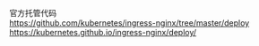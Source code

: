 官方托管代码  
https://github.com/kubernetes/ingress-nginx/tree/master/deploy  
https://kubernetes.github.io/ingress-nginx/deploy/
